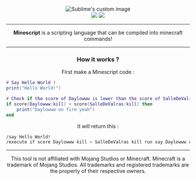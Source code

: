 <p align="center">
  <img src="https://github.com/Holiaaa/Minescript/blob/main/logo/MPL%20(1).png?raw=true" alt="Sublime's custom image"/>
  <br>
  <img src="https://img.shields.io/badge/Licence-MIT-blue">
  <img src="https://img.shields.io/badge/Made_in-Python-green">
</p>
<hr>
<p align="center"><b>Minescript</b> is a scripting language that can be compiled into minecraft commands!</p>
<hr>
<h3 align="center">How it works ?</h3>
<p align="center">First make a Minescript code : </p>

```lua
# Say Hello World !
print("Hello World!")

# Check if the score of Daylowww is lower than the score of SalleDeValras
if score(Daylowww:kill) < score(SalleDeValras:kill) then
    print("Daylowww on fire yeah")
end
```

<p align="center">It will return this : </p>

```bash
/say Hello World!
/execute if score Daylowww kill < SalleDeValras kill run say Daylowww on fire yeah
```

<hr>
<p align="center">This tool is not affiliated with Mojang Studios or Minecraft. Minecraft is a trademark of Mojang Studios. All trademarks and registered trademarks are the property of their respective owners.</p>
